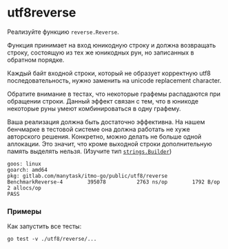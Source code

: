 # utf8reverse

Реализуйте функцию `reverse.Reverse`.

Функция принимает на вход юникодную строку и должна возвращать строку,
состоящую из тех же юникодных рун, но записанных в обратном порядке.

Каждый байт входной строки, который не образует корректную utf8 последовательность, нужно
заменить на unicode replacement character.

Обратите внимание в тестах, что некоторые графемы распадаются при обращении строки.
Данный эффект связан с тем, что в юникоде некоторые руны умеют комбинироваться в одну графему.

Ваша реализация должна быть достаточно эффективна. На нашем бенчмарке в тестовой системе
она должна работать не хуже авторского решения. Конкретно, можно делать не больше одной аллокации.
Это значит, что кроме выходной строки дополнительную память выделять нельзя. (Изучите тип [`strings.Builder`](https://pkg.go.dev/strings#Builder))

```
goos: linux
goarch: amd64
pkg: gitlab.com/manytask/itmo-go/public/utf8/reverse
BenchmarkReverse-4   	  395078	      2763 ns/op	    1792 B/op	       2 allocs/op
PASS
```
### Примеры

Как запустить все тесты:
```
go test -v ./utf8/reverse/...
```
